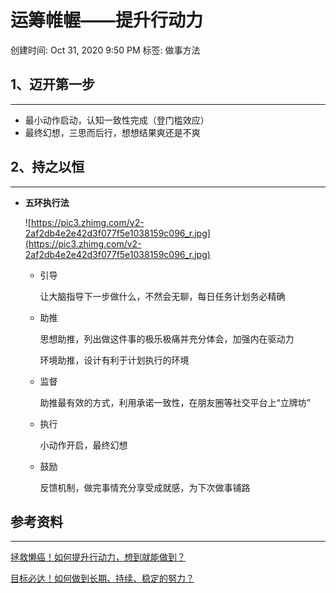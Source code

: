 # 运筹帷幄——提升行动力

创建时间: Oct 31, 2020 9:50 PM
标签: 做事方法

## 1、迈开第一步

---

- 最小动作启动，认知一致性完成（登门槛效应）
- 最终幻想，三思而后行，想想结果爽还是不爽

## 2、持之以恒

---

- **五环执行法**

    ![https://pic3.zhimg.com/v2-2af2db4e2e42d3f077f5e1038159c096_r.jpg](https://pic3.zhimg.com/v2-2af2db4e2e42d3f077f5e1038159c096_r.jpg)

    - 引导

        让大脑指导下一步做什么，不然会无聊，每日任务计划务必精确

    - 助推

        思想助推，列出做这件事的极乐极痛并充分体会，加强内在驱动力

        环境助推，设计有利于计划执行的环境

    - 监督

        助推最有效的方式，利用承诺一致性，在朋友圈等社交平台上“立牌坊”

    - 执行

        小动作开启，最终幻想

    - 鼓励

        反馈机制，做完事情充分享受成就感，为下次做事铺路

## 参考资料

---

[拯救懒癌！如何提升行动力，想到就能做到？](https://zhuanlan.zhihu.com/p/262238020)

[目标必达！如何做到长期、持续、稳定的努力？](https://zhuanlan.zhihu.com/p/268101028)